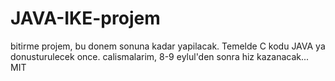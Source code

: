JAVA-IKE-projem
===============

bitirme projem, bu donem sonuna kadar yapilacak. Temelde C kodu JAVA ya donusturulecek once. calismalarim, 
8-9 eylul'den sonra hiz kazanacak...
MIT